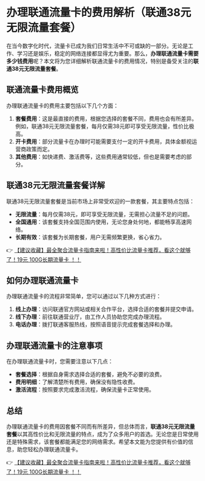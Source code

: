 # 办理联通流量卡的费用解析（联通38元无限流量套餐）

在当今数字化时代，流量卡已成为我们日常生活中不可或缺的一部分。无论是工作、学习还是娱乐，稳定的网络连接都显得尤为重要。那么，**办理联通流量卡需要多少钱费用**呢？本文将为您详细解析联通流量卡的费用情况，特别是备受关注的**联通38元无限流量套餐**。

## 联通流量卡费用概览

办理联通流量卡的费用主要包括以下几个方面：

1. **套餐费用**：这是最直接的费用，根据您选择的套餐不同，费用也会有所差异。例如，联通38元无限流量套餐，每月仅需38元即可享受无限流量，性价比极高。
2. **开卡费用**：部分流量卡在办理时可能需要支付一定的开卡费用，具体金额视运营商政策而定。
3. **其他费用**：如快递费、激活费等，这些费用通常较低，但也是需要考虑的部分。

## 联通38元无限流量套餐详解

联通38元无限流量套餐是当前市场上非常受欢迎的一款套餐，其主要特点包括：

- **无限流量**：每月仅需38元，即可享受无限流量，无需担心流量不足的问题。
- **全国通用**：该套餐支持全国范围内使用，无论您身处何地，都能畅享高速网络。
- **长期有效**：该套餐为长期套餐，用户无需频繁更换，省心省力。

👉 [【建议收藏】最全聚合流量卡指南来啦！高性价比流量卡推荐，看这个就够了！19元 100G长期流量卡 ！！](https://bit.ly/Liuliangka)

## 如何办理联通流量卡

办理联通流量卡的流程非常简单，您可以通过以下几种方式进行：

1. **线上办理**：访问联通官方网站或相关合作平台，选择合适的套餐并提交申请。
2. **线下办理**：前往联通营业厅，由工作人员协助您完成办理流程。
3. **电话办理**：拨打联通客服热线，按照语音提示完成套餐选择和办理。

## 办理联通流量卡的注意事项

在办理联通流量卡时，您需要注意以下几点：

- **套餐选择**：根据自身需求选择合适的套餐，避免不必要的浪费。
- **费用明细**：了解清楚所有费用，确保没有隐性收费。
- **激活流程**：按照要求完成激活流程，确保流量卡正常使用。

## 总结

办理联通流量卡的费用因套餐不同而有所差异，但总体而言，**联通38元无限流量套餐**以其高性价比和无限流量的特点，成为了众多用户的首选。无论您是日常使用还是特殊需求，该套餐都能满足您的网络需求。希望本文能为您提供有价值的信息，助您轻松办理联通流量卡。

👉 [【建议收藏】最全聚合流量卡指南来啦！高性价比流量卡推荐，看这个就够了！19元 100G长期流量卡 ！！](https://bit.ly/Liuliangka)